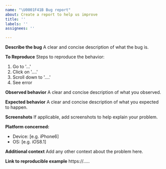 ```yaml
---
name: "\U0001F41B Bug report"
about: Create a report to help us improve
title: ''
labels: ''
assignees: ''

---
```


**Describe the bug**
A clear and concise description of what the bug is.

**To Reproduce**
Steps to reproduce the behavior:
1. Go to '...'
2. Click on '....'
3. Scroll down to '....'
4. See error

**Observed behavior**
A clear and concise description of what you observed.

**Expected behavior**
A clear and concise description of what you expected to happen.

**Screenshots**
If applicable, add screenshots to help explain your problem.

**Platform concerned:**
 - Device: [e.g. iPhone6]
 - OS: [e.g. iOS8.1]

**Additional context**
Add any other context about the problem here.

**Link to reproducible example**
https://.....
